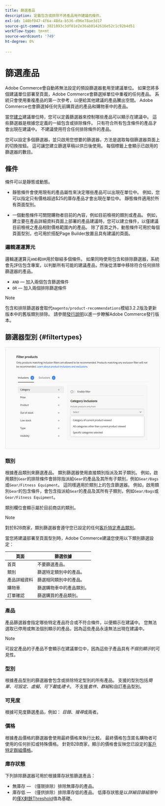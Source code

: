 ```yaml
---
title: 篩選產品
description: 定義包含或排除不將產品用作建議的條件。
exl-id: 140bf047-4f6a-48da-b536-d96e78ae3d17
source-git-commit: 3821893c3df01e2e36ab0142616e52c1c92b4d51
workflow-type: tm+mt
source-wordcount: '749'
ht-degree: 0%

---
```


# 篩選產品

Adobe Commerce會自動將無法設定的預設篩選器套用至建議單位。 如果您將多個建議單位部署至頁面，Adobe Commerce會篩選掉單位中重複的任何產品。 系統只會使用重複產品的第一次參考，以便給其他建議的產品騰出空間。 Adobe Commerce也會篩選掉任何先前購買過的產品和購物車中的產品。

當您[建立](create.md)建議單位時，您可以定義篩選器來控制哪些產品可以顯示在建議中。 這些篩選器是根據您定義的一組包含或排除條件。 只有符合所有包含條件的產品才會出現在建議中。 不建議使用符合任何排除條件的產品。

您可以設定多個篩選器，並只啟用您想要的篩選器，方法是選取每個篩選器頁面上的切換按鈕。 這可讓您建立篩選草稿以供日後使用。 每個標籤上會顯示已啟用的篩選器的數目。

## 條件

條件可以是靜態或動態。

- 靜態條件會使用現有的產品屬性來決定哪些產品可以出現在單位中。 例如，您可以指定只有價格超過$25的庫存產品才會出現在單位中。 靜態條件適用於所有頁面型別。

- 一個動態條件可關閉購物者目前的內容，例如目前檢視的類別或產品。 例如，建立要在產品詳細資料頁面上部署的產品建議時，您可以建立條件，以僅建議目前檢視之產品相對價格範圍內的產品。 除了首頁之外，動態條件可用於每個頁面型別，也可用於搭配Page Builder放置且具有建議的頁面。

### 邏輯運運算元

邏輯運運算元`AND`和`OR`用於聯結多個條件。 如果同時使用包含和排除篩選器，系統會先評估包含專案，以判斷所有可能的建議產品，然後從清單中移除符合任何排除篩選器的產品。

- `AND` — 加入兩個包含篩選條件
- `OR` — 加入兩個排除篩選條件

>[!NOTE]
>
> 包含和排除篩選器會取代`magento/product-recommendations`模組3.2.2版及更新版本中的舊版類別排除。 請參閱[發行說明](release-notes.md)以進一步瞭解Adobe Commerce發行版本。

## 篩選器型別 {#filtertypes}

![篩選器](assets/rec-conditions.png)

### 類別

根據產品類別來篩選產品。 類別篩選器使用直接類別指派及其子類別。 例如，啟用類別`Gear`的排除條件會排除指派給`Gear`的產品及其所有子類別，例如`Gear/Bags`或`Gear/Fitness Equipment`。 這同樣適用於類別上的包含篩選器。 例如，啟用類別`Gear`的包含條件，會包含指派給`Gear`的產品及其所有子類別，例如`Gear/Bags`或`Gear/Fitness Equipment`。

類別欄位會顯示屬於目前商店的類別。

>[!NOTE]
>
>對於B2B商家，類別篩選器會遵守您已設定的任何[客戶特定產品類別](https://experienceleague.adobe.com/docs/commerce-admin/catalog/categories/category-permissions.html?lang=zh-Hant)。

當您將建議部署至頁面型別時，Adobe Commerce建議您使用以下類別篩選設定：

| 頁面 | 篩選依據 |
|---|---|
| 首頁 | 不要篩選產品。 |
| 類別 | 篩選特定類別中的產品。 |
| 產品詳細資料 | 篩選相同類別中的產品。 |
| 購物車 | 篩選購物車中的產品類別。 |
| 訂單確認 | 篩選購買的產品類別。 |

### 產品

產品篩選器會指定哪些特定產品符合或不符合條件，以便顯示在建議中。 您無法選取已停用或無法個別顯示的產品，因為這些產品永遠無法出現在建議中。

>[!NOTE]
>
>可設定產品的子產品不會顯示在建議單位中，因為這些子產品具有&#x200B;_不個別顯示_&#x200B;的可見性。

### 型別

根據產品型別的篩選器會包含或排除特定型別的所有產品。 支援的型別包括&#x200B;_簡單_、_可設定_、_虛擬_、_可下載_&#x200B;或&#x200B;_禮卡_。 不支援&#x200B;_套件_、_群組_&#x200B;和自訂產品型別。

### 可見度

根據可見度篩選產品，例如： _目錄_、_搜尋_&#x200B;或兩者。

### 價格

根據產品價格的篩選器會使用最終價格來執行比較。 最終價格包含匿名購物者可使用的任何折扣或特殊價格。 針對B2B商家，顯示的價格會反映您已設定的[客戶特定群組價格](https://experienceleague.adobe.com/docs/commerce-admin/catalog/products/pricing/pricing-advanced.html?lang=zh-Hant)。

### 庫存狀態

下列排除篩選器可用於根據庫存狀態篩選產品：

- 無庫存 — （僅限排除）排除無庫存的產品。
- 庫存低 — （僅供排除）排除庫存低的產品。 低庫存狀態是以&#x200B;_詳細目錄組態_&#x200B;中的[僅X剩餘Threshold](https://experienceleague.adobe.com/docs/commerce-admin/config/catalog/inventory.html?lang=zh-Hant)值為基礎。
